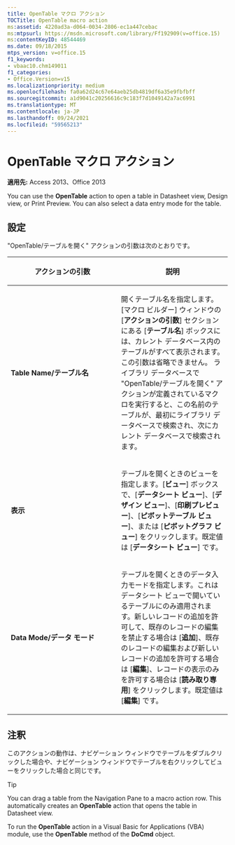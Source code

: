 ```yaml
---
title: OpenTable マクロ アクション
TOCTitle: OpenTable macro action
ms:assetid: 4220ad3a-d064-0034-2806-ec1a447cebac
ms:mtpsurl: https://msdn.microsoft.com/library/Ff192909(v=office.15)
ms:contentKeyID: 48544469
ms.date: 09/18/2015
mtps_version: v=office.15
f1_keywords:
- vbaac10.chm149011
f1_categories:
- Office.Version=v15
ms.localizationpriority: medium
ms.openlocfilehash: fa0a62d24c67e64aeb25db4819df6a35e9fbfbff
ms.sourcegitcommit: a1d9041c20256616c9c183f7d1049142a7ac6991
ms.translationtype: MT
ms.contentlocale: ja-JP
ms.lasthandoff: 09/24/2021
ms.locfileid: "59565213"
---
```

# <a name="opentable-macro-action"></a>OpenTable マクロ アクション

**適用先:** Access 2013、Office 2013

You can use the **OpenTable** action to open a table in Datasheet view, Design view, or Print Preview. You can also select a data entry mode for the table.

## <a name="setting"></a>設定

"OpenTable/テーブルを開く" アクションの引数は次のとおりです。

<table>
<colgroup>
<col style="width: 50%" />
<col style="width: 50%" />
</colgroup>
<thead>
<tr class="header">
<th><p>アクションの引数</p></th>
<th><p>説明</p></th>
</tr>
</thead>
<tbody>
<tr class="odd">
<td><p><strong>Table Name/テーブル名</strong></p></td>
<td><p>開くテーブル名を指定します。 [マクロ ビルダー] ウィンドウの [<strong>アクションの引数</strong>] セクションにある [<strong>テーブル名</strong>] ボックスには、カレント データベース内のテーブルがすべて表示されます。 この引数は省略できません。 ライブラリ データベースで "OpenTable/テーブルを開く" アクションが定義されているマクロを実行すると、この名前のテーブルが、最初にライブラリ データベースで検索され、次にカレント データベースで検索されます。</p></td>
</tr>
<tr class="even">
<td><p><strong>表示</strong></p></td>
<td><p>テーブルを開くときのビューを指定します。[<strong>ビュー</strong>] ボックスで、[<strong>データシート ビュー</strong>]、[<strong>デザイン ビュー</strong>]、[<strong>印刷プレビュー</strong>]、[<strong>ピボットテーブル ビュー</strong>]、または [<strong>ピボットグラフ ビュー</strong>] をクリックします。既定値は [<strong>データシート ビュー</strong>] です。</p></td>
</tr>
<tr class="odd">
<td><p><strong>Data Mode/データ モード</strong></p></td>
<td><p>テーブルを開くときのデータ入力モードを指定します。これはデータシート ビューで開いているテーブルにのみ適用されます。新しいレコードの追加を許可して、既存のレコードの編集を禁止する場合は [<strong>追加</strong>]、既存のレコードの編集および新しいレコードの追加を許可する場合は [<strong>編集</strong>]、レコードの表示のみを許可する場合は [<strong>読み取り専用</strong>] をクリックします。既定値は [<strong>編集</strong>] です。</p></td>
</tr>
</tbody>
</table>

## <a name="remarks"></a>注釈

このアクションの動作は、ナビゲーション ウィンドウでテーブルをダブルクリックした場合や、ナビゲーション ウィンドウでテーブルを右クリックしてビューをクリックした場合と同じです。

> [!TIP]
> You can drag a table from the Navigation Pane to a macro action row. This automatically creates an **OpenTable** action that opens the table in Datasheet view.

To run the **OpenTable** action in a Visual Basic for Applications (VBA) module, use the **OpenTable** method of the **DoCmd** object.

